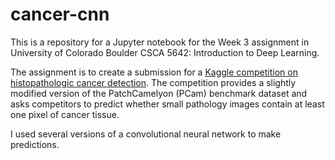 # cancer-cnn

This is a repository for a Jupyter notebook for the Week 3 assignment in University of Colorado Boulder CSCA 5642: Introduction to Deep Learning.

The assignment is to create a submission for a [Kaggle competition on histopathologic cancer detection](https://www.kaggle.com/competitions/histopathologic-cancer-detection/overview). The competition provides a slightly modified version of the PatchCamelyon (PCam) benchmark dataset and asks competitors to predict whether small pathology images contain at least one pixel of cancer tissue.

I used several versions of a convolutional neural network to make predictions.
